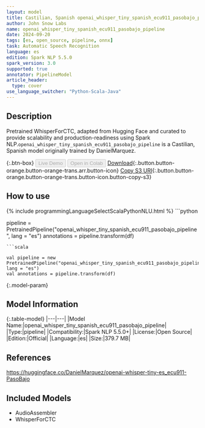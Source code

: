 ```yaml
---
layout: model
title: Castilian, Spanish openai_whisper_tiny_spanish_ecu911_pasobajo_pipeline pipeline WhisperForCTC from DanielMarquez
author: John Snow Labs
name: openai_whisper_tiny_spanish_ecu911_pasobajo_pipeline
date: 2024-09-20
tags: [es, open_source, pipeline, onnx]
task: Automatic Speech Recognition
language: es
edition: Spark NLP 5.5.0
spark_version: 3.0
supported: true
annotator: PipelineModel
article_header:
  type: cover
use_language_switcher: "Python-Scala-Java"
---
```


## Description

Pretrained WhisperForCTC, adapted from Hugging Face and curated to provide scalability and production-readiness using Spark NLP.`openai_whisper_tiny_spanish_ecu911_pasobajo_pipeline` is a Castilian, Spanish model originally trained by DanielMarquez.

{:.btn-box}
<button class="button button-orange" disabled>Live Demo</button>
<button class="button button-orange" disabled>Open in Colab</button>
[Download](https://s3.amazonaws.com/auxdata.johnsnowlabs.com/public/models/openai_whisper_tiny_spanish_ecu911_pasobajo_pipeline_es_5.5.0_3.0_1726814121844.zip){:.button.button-orange.button-orange-trans.arr.button-icon}
[Copy S3 URI](s3://auxdata.johnsnowlabs.com/public/models/openai_whisper_tiny_spanish_ecu911_pasobajo_pipeline_es_5.5.0_3.0_1726814121844.zip){:.button.button-orange.button-orange-trans.button-icon.button-copy-s3}

## How to use



<div class="tabs-box" markdown="1">
{% include programmingLanguageSelectScalaPythonNLU.html %}
```python

pipeline = PretrainedPipeline("openai_whisper_tiny_spanish_ecu911_pasobajo_pipeline", lang = "es")
annotations =  pipeline.transform(df)   

```
```scala

val pipeline = new PretrainedPipeline("openai_whisper_tiny_spanish_ecu911_pasobajo_pipeline", lang = "es")
val annotations = pipeline.transform(df)

```
</div>

{:.model-param}
## Model Information

{:.table-model}
|---|---|
|Model Name:|openai_whisper_tiny_spanish_ecu911_pasobajo_pipeline|
|Type:|pipeline|
|Compatibility:|Spark NLP 5.5.0+|
|License:|Open Source|
|Edition:|Official|
|Language:|es|
|Size:|379.7 MB|

## References

https://huggingface.co/DanielMarquez/openai-whisper-tiny-es_ecu911-PasoBajo

## Included Models

- AudioAssembler
- WhisperForCTC